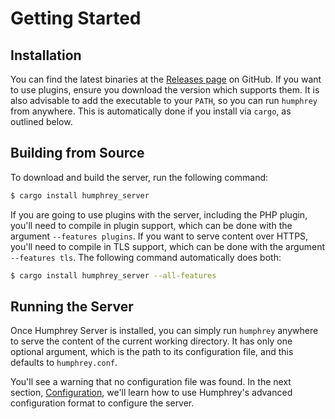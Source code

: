 # Getting Started

## Installation
You can find the latest binaries at the [Releases page](https://github.com/w-henderson/Humphrey/releases) on GitHub. If you want to use plugins, ensure you download the version which supports them. It is also advisable to add the executable to your `PATH`, so you can run `humphrey` from anywhere. This is automatically done if you install via `cargo`, as outlined below.

## Building from Source
To download and build the server, run the following command:

```sh
$ cargo install humphrey_server
```

If you are going to use plugins with the server, including the PHP plugin, you'll need to compile in plugin support, which can be done with the argument `--features plugins`. If you want to serve content over HTTPS, you'll need to compile in TLS support, which can be done with the argument `--features tls`. The following command automatically does both:

```sh
$ cargo install humphrey_server --all-features
```

## Running the Server
Once Humphrey Server is installed, you can simply run `humphrey` anywhere to serve the content of the current working directory. It has only one optional argument, which is the path to its configuration file, and this defaults to `humphrey.conf`.

You'll see a warning that no configuration file was found. In the next section, [Configuration](configuration.md), we'll learn how to use Humphrey's advanced configuration format to configure the server.
